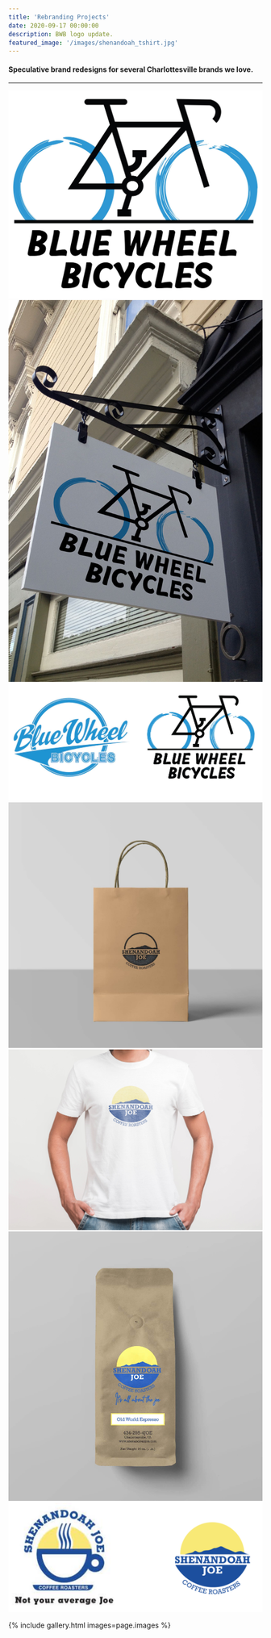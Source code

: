 ```yaml
---
title: 'Rebranding Projects'
date: 2020-09-17 00:00:00
description: BWB logo update.
featured_image: '/images/shenandoah_tshirt.jpg'
---
```

#### Speculative brand redesigns for several Charlottesville brands we love. 
---


<div class="gallery" data-columns="3">
  <div class="gallery__item">
    <img src="/images/bwb_logo.JPG" alt="Blue Wheel Bicycles Logo Redesign">
  </div>
  <div class="gallery__item">
    <img src="/images/bwb_sign.jpg" alt="Blue Wheel Bicycles Hanging Sign Mockup">
  </div>
  <div class="gallery__item">
    <img src="/images/bwb_comparison.JPG" alt="Blue Wheel Bicycles Old and New Logo Comparison">
  </div>
</div>

<div class="gallery" data-columns="3">
  <div class="gallery__item">
    <img src="/images/shenandoah_joe_stamp_bag.jpg" alt="Shenandoah Joe Stamp Paper Bag">
  </div>
  <div class="gallery__item">
    <img src="/images/shenandoah_tshirt.jpg" alt="Shenandoah Joe New Logo Tee">
  </div>
  <div class="gallery__item">
    <img src="/images/shenandoah_coffee_pouch.jpg" alt="Shenandoah Joe Coffee Pouch">
  </div>
  <div class="gallery__item">
    <img src="/images/logo_comparison_shen.png" alt="Shenandoah Joe Old and New Logo Comparison">
  </div>
</div>

{% include gallery.html images=page.images %}
